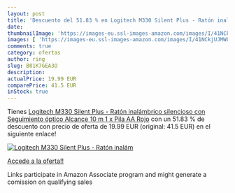 ```yaml
---
layout: post
title: 'Descuento del 51.83 % en Logitech M330 Silent Plus - Ratón inalám'
date: 
thumbnailImage: 'https://images-eu.ssl-images-amazon.com/images/I/41NCkjUJMWL._SL200_.jpg'
images: [ 'https://images-eu.ssl-images-amazon.com/images/I/41NCkjUJMWL._SL200_.jpg' ]
comments: true
category: ofertas
author: ring
slug: B01K7GEA3O
description:
actualPrice: 19.99 EUR
comparePrice: 41.5 EUR
inStock: true
---
```


Tienes [Logitech M330 Silent Plus - Ratón inalámbrico silencioso con Seguimiento óptico  Alcance 10 m  1 x Pila AA  Rojo](https://www.amazon.es/dp/B01K7GEA3O/?tag=tolees-21) con un 51.83 % de descuento con precio de oferta de 19.99 EUR (original: 41.5 EUR) en el siguiente enlace!

[![Logitech M330 Silent Plus - Ratón inalám](https://images-eu.ssl-images-amazon.com/images/I/41NCkjUJMWL._SL200_.jpg)](https://www.amazon.es/dp/B01K7GEA3O/?tag=tolees-21)

[Accede a la oferta!!](https://www.amazon.es/dp/B01K7GEA3O/?tag=tolees-21)

Links participate in Amazon Associate program and might generate a comission on qualifying sales


